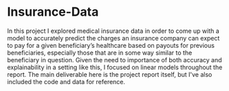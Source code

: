 # Insurance-Data

In this project I explored medical insurance data in order to come up with a model to accurately predict the charges an insurance company can expect to pay for a given beneficiary’s healthcare based on payouts for previous beneficiaries, especially those that are in some way similar to the beneficiary in question. Given the need to importance of both accuracy and explainability in a setting like this, I focused on linear models throughout the report. The main deliverable here is the project report itself, but I've also included the code and data for reference.
